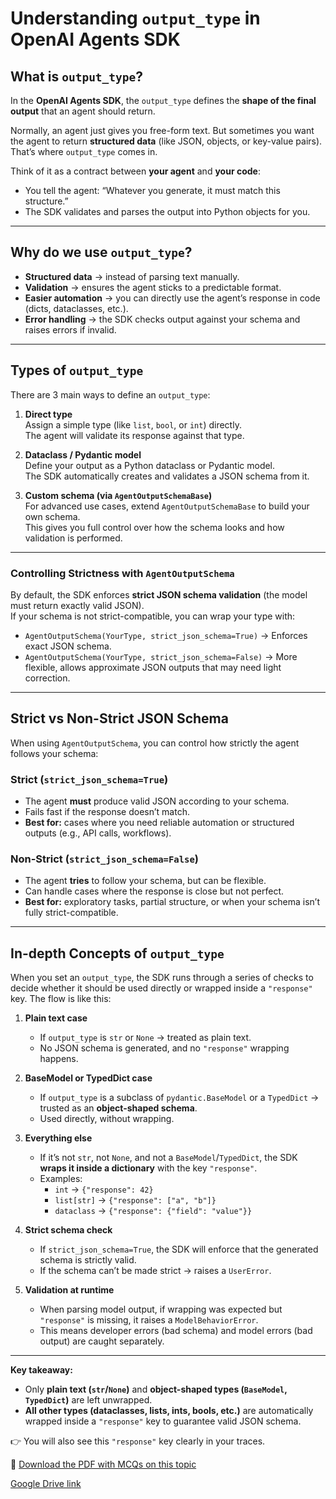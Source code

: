 # Understanding `output_type` in OpenAI Agents SDK

##  What is `output_type`?
In the **OpenAI Agents SDK**, the `output_type` defines the **shape of the final output** that an agent should return.  

Normally, an agent just gives you free-form text. But sometimes you want the agent to return **structured data** (like JSON, objects, or key-value pairs). That’s where `output_type` comes in.

Think of it as a contract between **your agent** and **your code**:
- You tell the agent: “Whatever you generate, it must match this structure.”
- The SDK validates and parses the output into Python objects for you.

---

##  Why do we use `output_type`?
-  **Structured data** → instead of parsing text manually.
-  **Validation** → ensures the agent sticks to a predictable format.
-  **Easier automation** → you can directly use the agent’s response in code (dicts, dataclasses, etc.).
-  **Error handling** → the SDK checks output against your schema and raises errors if invalid.

---

##  Types of `output_type`

There are 3 main ways to define an `output_type`:

1. **Direct type**  
   Assign a simple type (like `list`, `bool`, or `int`) directly.  
   The agent will validate its response against that type.

2. **Dataclass / Pydantic model**  
   Define your output as a Python dataclass or Pydantic model.  
   The SDK automatically creates and validates a JSON schema from it.

3. **Custom schema (via `AgentOutputSchemaBase`)**  
   For advanced use cases, extend `AgentOutputSchemaBase` to build your own schema.  
   This gives you full control over how the schema looks and how validation is performed.

---

###  Controlling Strictness with `AgentOutputSchema`

By default, the SDK enforces **strict JSON schema validation** (the model must return exactly valid JSON).  
If your schema is not strict-compatible, you can wrap your type with:

- `AgentOutputSchema(YourType, strict_json_schema=True)` → Enforces exact JSON schema.  
- `AgentOutputSchema(YourType, strict_json_schema=False)` → More flexible, allows approximate JSON outputs that may need light correction.

---

##  Strict vs Non-Strict JSON Schema

When using `AgentOutputSchema`, you can control how strictly the agent follows your schema:

###  Strict (`strict_json_schema=True`)
- The agent **must** produce valid JSON according to your schema.  
- Fails fast if the response doesn’t match.  
- **Best for:** cases where you need reliable automation or structured outputs (e.g., API calls, workflows).

###  Non-Strict (`strict_json_schema=False`)
- The agent **tries** to follow your schema, but can be flexible.  
- Can handle cases where the response is close but not perfect.  
- **Best for:** exploratory tasks, partial structure, or when your schema isn’t fully strict-compatible.

---

## In-depth Concepts of `output_type`

When you set an `output_type`, the SDK runs through a series of checks to decide whether it should be used directly or wrapped inside a `"response"` key. The flow is like this:

1. **Plain text case**  
   - If `output_type` is `str` or `None` → treated as plain text.  
   - No JSON schema is generated, and no `"response"` wrapping happens.  

2. **BaseModel or TypedDict case**  
   - If `output_type` is a subclass of `pydantic.BaseModel` or a `TypedDict` → trusted as an **object-shaped schema**.  
   - Used directly, without wrapping.  

3. **Everything else**  
   - If it’s not `str`, not `None`, and not a `BaseModel`/`TypedDict`, the SDK **wraps it inside a dictionary** with the key `"response"`.  
   - Examples:  
     - `int` → `{"response": 42}`  
     - `list[str]` → `{"response": ["a", "b"]}`  
     - `dataclass` → `{"response": {"field": "value"}}`  

4. **Strict schema check**  
   - If `strict_json_schema=True`, the SDK will enforce that the generated schema is strictly valid.  
   - If the schema can’t be made strict → raises a `UserError`.  

5. **Validation at runtime**  
   - When parsing model output, if wrapping was expected but `"response"` is missing, it raises a `ModelBehaviorError`.  
   - This means developer errors (bad schema) and model errors (bad output) are caught separately.  

---

 **Key takeaway:**  
- Only **plain text (`str`/`None`)** and **object-shaped types (`BaseModel`, `TypedDict`)** are left unwrapped.  
- **All other types (dataclasses, lists, ints, bools, etc.)** are automatically wrapped inside a `"response"` key to guarantee valid JSON schema.  


👉 You will also see this `"response"` key clearly in your traces.

📄 [Download the PDF with MCQs on this topic](agent_outputschema_mcqs.pdf)

[Google Drive link](https://drive.google.com/file/d/1_GSFW5nKz2bNlPpZKbaN7bFx_sZmwGkB/view?usp=sharing)
